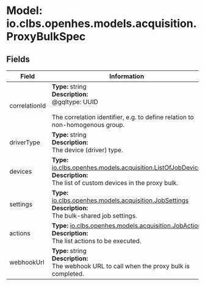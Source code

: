 # Model: io.clbs.openhes.models.acquisition.ProxyBulkSpec

## Fields

| Field | Information |
| --- | --- |
| correlationId | <b>Type:</b> string<br><b>Description:</b><br>@gqltype: UUID<br><br>The correlation identifier, e.g. to define relation to non-homogenous group. |
| driverType | <b>Type:</b> string<br><b>Description:</b><br>The device (driver) type. |
| devices | <b>Type:</b> [io.clbs.openhes.models.acquisition.ListOfJobDevice](model-io-clbs-openhes-models-acquisition-listofjobdevice.md)<br><b>Description:</b><br>The list of custom devices in the proxy bulk. |
| settings | <b>Type:</b> [io.clbs.openhes.models.acquisition.JobSettings](model-io-clbs-openhes-models-acquisition-jobsettings.md)<br><b>Description:</b><br>The bulk-shared job settings. |
| actions | <b>Type:</b> [io.clbs.openhes.models.acquisition.JobAction](model-io-clbs-openhes-models-acquisition-jobaction.md)<br><b>Description:</b><br>The list actions to be executed. |
| webhookUrl | <b>Type:</b> string<br><b>Description:</b><br>The webhook URL to call when the proxy bulk is completed. |

